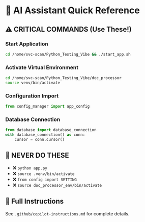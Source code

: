 # 🤖 AI Assistant Quick Reference

## ⚠️ CRITICAL COMMANDS (Use These!)

### **Start Application**
```bash
cd /home/svc-scan/Python_Testing_Vibe && ./start_app.sh
```

### **Activate Virtual Environment**
```bash
cd /home/svc-scan/Python_Testing_Vibe/doc_processor
source venv/bin/activate
```

### **Configuration Import**
```python
from config_manager import app_config
```

### **Database Connection**
```python
from database import database_connection
with database_connection() as conn:
    cursor = conn.cursor()
```

## 🚨 NEVER DO THESE
- ❌ `python app.py`
- ❌ `source .venv/bin/activate`
- ❌ `from config import SETTING`
- ❌ `source doc_processor_env/bin/activate`

## 📖 Full Instructions
See `.github/copilot-instructions.md` for complete details.
